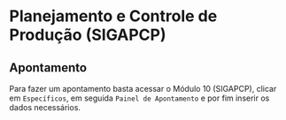 # Planejamento e Controle de Produção (SIGAPCP)

## Apontamento

Para fazer um apontamento basta acessar o Módulo 10 (SIGAPCP), clicar em `Específicos`, em seguida `Painel de Apontamento` e por fim inserir os dados necessários.
